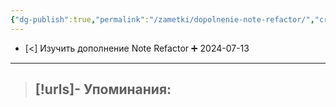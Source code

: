 ```yaml
---
{"dg-publish":true,"permalink":"/zametki/dopolnenie-note-refactor/","created":"2024-07-13 15:28","updated":"2024-09-03T16:30:35+03:00"}
---
```


- [<] Изучить дополнение Note Refactor ➕ 2024-07-13


---
> [!urls]- Упоминания:
> - 